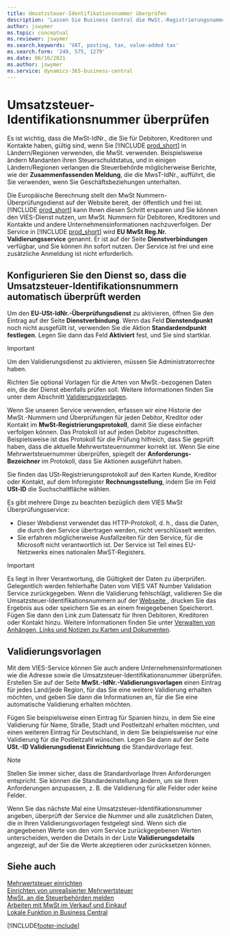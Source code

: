 ```yaml
---
title: Umsatzsteuer-Identifikationsnummer überprüfen
description: 'Lassen Sie Business Central die MwSt.-Registrierungsnummern Ihrer Kontakte, Kunden und Kreditoren validieren, basierend auf dem EU VIES VAT Number Validation Service.'
author: jswymer
ms.topic: conceptual
ms.reviewer: jswymer
ms.search.keywords: 'VAT, posting, tax, value-added tax'
ms.search.form: '249, 575, 1279'
ms.date: 06/16/2021
ms.author: jswymer
ms.service: dynamics-365-business-central
---
```


# Umsatzsteuer-Identifikationsnummer überprüfen

Es ist wichtig, dass die MwSt-IdNr., die Sie für Debitoren, Kreditoren und Kontakte haben, gültig sind, wenn Sie [!INCLUDE [prod_short](includes/prod_short.md)] in Ländern/Regionen verwenden, die MwSt. verwenden. Beispielsweise ändern Mandanten ihren Steuerschuldstatus, und in einigen Ländern/Regionen verlangen die Steuerbehörde möglicherweise Berichte, wie der **Zusammenfassenden Meldung**, die die MwsT-IdNr., aufführt, die Sie verwenden, wenn Sie Geschäftsbeziehungen unterhalten.

Die Europäische Berechnung stellt den MwSt Nummern-Überprüfungsdienst auf der Website bereit, der öffentlich und frei ist. [!INCLUDE [prod_short](includes/prod_short.md)] kann Ihnen diesen Schritt ersparen und Sie können den VIES-Dienst nutzen, um MwSt. Nummern für Debitoren, Kreditoren und Kontakte und andere Unternehmensinformationen nachzuverfolgen. Der Service in [!INCLUDE [prod_short](includes/prod_short.md)] wird **EU MwSt Reg.Nr. Validierungsservice** genannt. Er ist auf der Seite **Dienstverbindungen** verfügbar, und Sie können ihn sofort nutzen. Der Service ist frei und eine zusätzliche Anmeldung ist nicht erforderlich.

## Konfigurieren Sie den Dienst so, dass die Umsatzsteuer-Identifikationsnummern automatisch überprüft werden

Um den **EU-USt-IdNr.-Überprüfungsdienst** zu aktivieren, öffnen Sie den Eintrag auf der Seite **Dienstverbindung**. Wenn das Feld **Dienstendpunkt** noch nicht ausgefüllt ist, verwenden Sie die Aktion **Standardendpunkt festlegen**. Legen Sie dann das Feld **Aktiviert** fest, und Sie sind startklar.  

> [!IMPORTANT]
> Um den Validierungsdienst zu aktivieren, müssen Sie Administratorrechte haben.

Richten Sie optional Vorlagen für die Arten von MwSt.-bezogenen Daten ein, die der Dienst ebenfalls prüfen soll. Weitere Informationen finden Sie unter dem Abschnitt [Validierungsvorlagen](#validation-templates).

Wenn Sie unseren Service verwenden, erfassen wir eine Historie der MwSt.-Nummern und Überprüfungen für jeden Debitor, Kreditor oder Kontakt im **MwSt-Registrierungsprotokoll**, damit Sie diese einfacher verfolgen können. Das Protokoll ist auf jeden Debitor zugeschnitten. Beispielsweise ist das Protokoll für die Prüfung hilfreich, dass Sie geprüft haben, dass die aktuelle Mehrwertsteuernummer korrekt ist. Wenn Sie eine Mehrwertsteuernummer überprüfen, spiegelt der **Anforderungs-Bezeichner** im Protokoll, dass Sie Aktionen ausgeführt haben.

Sie finden das USt-Registrierungsprotokoll auf den Karten Kunde, Kreditor oder Kontakt, auf dem Inforegister **Rechnungsstellung**, indem Sie im Feld **USt-ID** die Suchschaltfläche wählen.  

Es gibt mehrere Dinge zu beachten bezüglich dem VIES MwSt Überprüfungsservice:

* Dieser Webdienst verwendet das HTTP-Protokoll, d. h., dass die Daten, die durch den Service übertragen werden, nicht verschlüsselt werden.  
* Sie erfahren möglicherweise Ausfallzeiten für den Service, für die Microsoft nicht verantwortlich ist. Der Service ist Teil eines EU-Netzwerks eines nationalen MwST-Registers.

> [!IMPORTANT]
> Es liegt in Ihrer Verantwortung, die Gültigkeit der Daten zu überprüfen. Gelegentlich werden fehlerhafte Daten vom VIES VAT Number Validation Service zurückgegeben. Wenn die Validierung fehlschlägt, validieren Sie die Umsatzsteuer-Identifikationsnummern auf der [Webseite ](https://ec.europa.eu/taxation_customs/vies/), drucken Sie das Ergebnis aus oder speichern Sie es an einem freigegebenen Speicherort. Fügen Sie dann den Link zum Datensatz für Ihren Debitoren, Kreditoren oder Kontakt hinzu. Weitere Informationen finden Sie unter [Verwalten von Anhängen, Links und Notizen zu Karten und Dokumenten](ui-how-add-link-to-record.md).

## Validierungsvorlagen

Mit dem VIES-Service können Sie auch andere Unternehmensinformationen wie die Adresse sowie die Umsatzsteuer-Identifikationsnummer überprüfen. Erstellen Sie auf der Seite **MwSt.-IdNr.-Validierungsvorlagen** einen Eintrag für jedes Land/jede Region, für das Sie eine weitere Validierung erhalten möchten, und geben Sie dann die Informationen an, für die Sie eine automatische Validierung erhalten möchten.  

Fügen Sie beispielsweise einen Eintrag für Spanien hinzu, in dem Sie eine Validierung für Name, Straße, Stadt und Postleitzahl erhalten möchten, und einen weiteren Eintrag für Deutschland, in dem Sie beispielsweise nur eine Validierung für die Postleitzahl wünschen. Legen Sie dann auf der Seite **USt.-ID Validierungsdienst Einrichtung** die Standardvorlage fest.  

> [!NOTE]
> Stellen Sie immer sicher, dass die Standardvorlage Ihren Anforderungen entspricht. Sie können die Standardeinstellung ändern, um sie Ihren Anforderungen anzupassen, z. B. die Validierung für alle Felder oder keine Felder.

Wenn Sie das nächste Mal eine Umsatzsteuer-Identifikationsnummer angeben, überprüft der Service die Nummer und alle zusätzlichen Daten, die in Ihren Validierungsvorlagen festgelegt sind. Wenn sich die angegebenen Werte von den vom Service zurückgegebenen Werten unterscheiden, werden die Details in der Liste **Validierungsdetails** angezeigt, auf der Sie die Werte akzeptieren oder zurücksetzen können.  

## Siehe auch

[Mehrwertsteuer einrichten](finance-setup-vat.md)  
[Einrichten von unrealisierter Mehrwertsteuer](finance-setup-unrealized-vat.md)  
[MwSt. an die Steuerbehörden melden](finance-how-report-vat.md)  
[Arbeiten mit MwSt im Verkauf und Einkauf](finance-work-with-vat.md)  
[Lokale Funktion in Business Central](about-localization.md)  


[!INCLUDE[footer-include](includes/footer-banner.md)]

